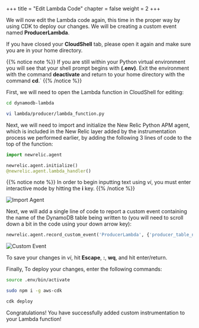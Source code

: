 +++
title = "Edit Lambda Code"
chapter = false
weight = 2
+++

We will now edit the Lambda code again, this time in the proper way by using CDK to deploy our changes. We will be creating a custom event named **ProducerLambda**.

If you have closed your **CloudShell** tab, please open it again and make sure you are in your home directory.

{{% notice note %}}
If you are still within your Python virtual environment you will see that your shell prompt begins with **(.env)**.  Exit the environment with the command **deactivate** and return to your home directory with the command **cd**.`
{{% /notice %}}

First, we will need to open the Lambda function in CloudShell for editing:

```bash
cd dynamodb-lambda
```

```bash
vi lambda/producer/lambda_function.py
```

Next, we will need to import and initialize the New Relic Python APM agent, which is included in the New Relic layer added by the instrumentation process we performed earlier, by adding the following 3 lines of code to the top of the function:

```python
import newrelic.agent

newrelic.agent.initialize()
@newrelic.agent.lambda_handler()
```
{{% notice note %}}
In order to begin inputting text using *vi*, you must enter interactive mode by hitting the **i** key.
{{% /notice %}}

![Import Agent](/images/custom/import-agent.png)

Next, we will add a single line of code to report a custom event containing the name of the DynamoDB table being written to (you will need to scroll down a bit in the code using your down arrow key):

```python
newrelic.agent.record_custom_event('ProducerLambda', {'producer_table_name': TABLE_NAME})
```

![Custom Event](/images/custom/custom-event.png)

To save your changes in *vi*, hit **Escape**, **:**, **wq**, and hit enter/return.

Finally, To deploy your changes, enter the following commands:

```bash
source .env/bin/activate
```

```bash
sudo npm i -g aws-cdk
```

```bash
cdk deploy
```

Congratulations!  You have successfully added custom instrumentation to your Lambda function!
